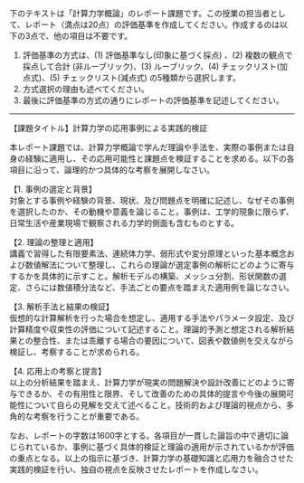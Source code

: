 下のテキストは「計算力学概論」のレポート課題です。この授業の担当者として、レポート（満点は20点）の評価基準を作成してください。作成するのは以下の3点で、他の項目は不要です。

1. 評価基準の方式は、(1) 評価基準なし(印象に基づく採点) 、(2) 複数の観点で採点して合計  (非ルーブリック)、(3) ルーブリック、(4) チェックリスト(加点式)、(5) チェックリスト(減点式) の5種類から選択します。
2. 方式選択の理由も述べてください。
3. 最後に評価基準の方式の通りにレポートの評価基準を記述してください。

---------------------------------------
【課題タイトル】計算力学の応用事例による実践的検証

本レポート課題では、計算力学概論で学んだ理論や手法を、実際の事例または自身の経験に適用し、その応用可能性と課題点を検証することを求める。以下の各項目に沿って、論理的かつ具体的な考察を展開しなさい。

【1. 事例の選定と背景】  
対象とする事例や経験の背景、現状、及び問題点を明確に記述し、なぜその事例を選択したのか、その動機や意義を論じること。事例は、工学的現象に限らず、日常生活や産業現場で観察される力学的側面も含むものとする。

【2. 理論の整理と適用】  
講義で習得した有限要素法、連続体力学、弱形式や変分原理といった基本概念および数値解法について整理し、これらの理論が選定事例の解析にどのように寄与するかを具体的に示すこと。解析モデルの構築、メッシュ分割、形状関数の選定、さらには数値積分法など、手法ごとの要点を踏まえた適用例を論じなさい。

【3. 解析手法と結果の検証】  
仮想的な計算解析を行った場合を想定し、適用する手法やパラメータ設定、及び計算精度や収束性の評価について記述すること。理論的予測と想定される解析結果との整合性、または乖離する場合の要因について、図表や数値例を交えながら検証し、考察することが求められる。

【4. 応用上の考察と提言】  
以上の分析結果を踏まえ、計算力学が現実の問題解決や設計改善にどのように寄与できるか、その有用性と限界、そして改善のための具体的提言や今後の展開可能性について自らの見解を交えて述べること。技術的および理論的視点から、多角的な考察を行うことが重要である。

なお、レポートの字数は1600字とする。各項目が一貫した論旨の中で適切に論じられているか、事例に基づく具体的検証と理論の適用が示されているかが評価の重点となる。以上の指示に基づき、計算力学の基礎知識と応用力を融合させた実践的検証を行い、独自の視点を反映させたレポートを作成しなさい。